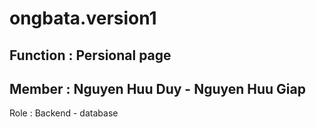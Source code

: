 # ongbata.version1
Function : Persional page
----
Member : Nguyen Huu Duy - Nguyen Huu Giap
----
Role : Backend - database


